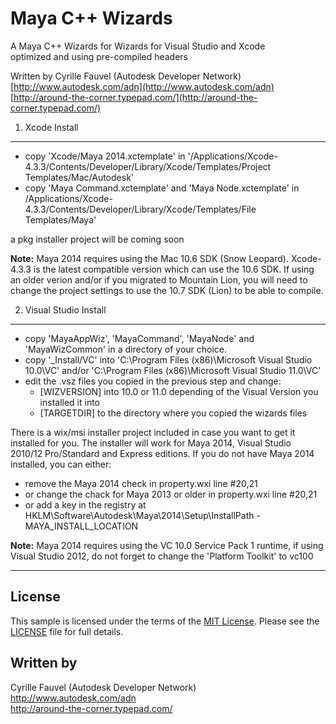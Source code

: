 Maya C++ Wizards
================

A Maya C++ Wizards for Wizards for Visual Studio and Xcode  
optimized and using pre-compiled headers

Written by Cyrille Fauvel (Autodesk Developer Network)  
[http://www.autodesk.com/adn](http://www.autodesk.com/adn)  
[http://around-the-corner.typepad.com/](http://around-the-corner.typepad.com/)

1) Xcode Install
----------------
- copy 'Xcode/Maya 2014.xctemplate' in '/Applications/Xcode-4.3.3/Contents/Developer/Library/Xcode/Templates/Project Templates/Mac/Autodesk'
- copy 'Maya Command.xctemplate' and 'Maya Node.xctemplate' in /Applications/Xcode-4.3.3/Contents/Developer/Library/Xcode/Templates/File Templates/Maya'

a pkg installer project will be coming soon

<b>Note:</b> Maya 2014 requires using the Mac 10.6 SDK (Snow Leopard). Xcode-4.3.3 is the latest compatible version which can use the 10.6 SDK. If using an older verion and/or if you migrated to Mountain Lion, you will need to change the project settings to use the 10.7 SDK (Lion) to be able to compile.


2) Visual Studio Install
------------------------
- copy 'MayaAppWiz', 'MayaCommand', 'MayaNode' and 'MayaWizCommon' in a directory of your choice.
- copy '_Install/VC' into 'C:\Program Files (x86)\Microsoft Visual Studio 10.0\VC' and/or 'C:\Program Files (x86)\Microsoft Visual Studio 11.0\VC'
- edit the .vsz files you copied in the previous step and change:
   - [WIZVERSION] into 10.0 or 11.0 depending of the Visual Version you installed it into
   - [TARGETDIR] to the directory where you copied the wizards files

There is a wix/msi installer project included in case you want to get it installed for you. The installer will work for Maya 2014, Visual Studio 2010/12 Pro/Standard and Express editions. If you do not have Maya 2014 installed, you can either:
- remove the Maya 2014 check in property.wxi line #20,21
- or change the chack for Maya 2013 or older in property.wxi line #20,21
- or add a key in the registry at HKLM\Software\Autodesk\Maya\2014\Setup\InstallPath - MAYA_INSTALL_LOCATION

<b>Note:</b> Maya 2014 requires using the VC 10.0 Service Pack 1 runtime, if using Visual Studio 2012, do not forget to change the 'Platform Toolkit' to vc100

--------

## License

This sample is licensed under the terms of the [MIT License](http://opensource.org/licenses/MIT). Please see the [LICENSE](LICENSE) file for full details.


## Written by

Cyrille Fauvel (Autodesk Developer Network)  
http://www.autodesk.com/adn  
http://around-the-corner.typepad.com/  
